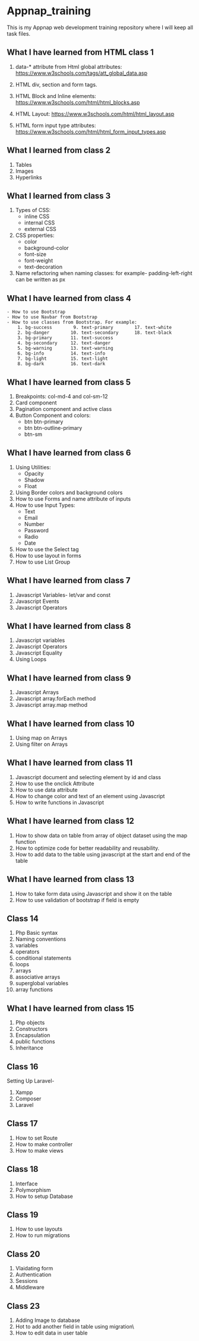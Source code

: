 # Appnap_training
This is my Appnap web development training repository where I will keep all task files.

## What I have learned from HTML class 1
1. data-* attribute from Html global attributes:
    https://www.w3schools.com/tags/att_global_data.asp

2. HTML div, section and form tags.

3. HTML Block and Inline elements:
    https://www.w3schools.com/html/html_blocks.asp

4. HTML Layout:
    https://www.w3schools.com/html/html_layout.asp

5. HTML form input type attributes:
    https://www.w3schools.com/html/html_form_input_types.asp
    
## What I learned from class 2
1. Tables
2. Images
3. Hyperlinks

## What I learned from class 3
1. Types of CSS:
   - inline CSS
   - internal CSS
   - external CSS
2. CSS properties:
   - color
   - background-color
   - font-size
   - font-weight
   - text-decoration
3. Name refactoring when naming classes:
   for example- padding-left-right can be written as px

## What I have learned from class 4
    - How to use Bootstrap
    - How to use Navbar from Bootstrap
    - How to use classes from Bootstrap. For example:
        1. bg-success        9. text-primary        17. text-white
        2. bg-danger        10. text-secondary      18. text-black
        3. bg-primary       11. text-success
        4. bg-secondary     12. text-danger
        5. bg-warning       13. text-warning
        6. bg-info          14. text-info
        7. bg-light         15. text-light
        8. bg-dark          16. text-dark

## What I have learned from class 5
1. Breakpoints: col-md-4 and col-sm-12
2. Card component
3. Pagination component and active class
4. Button Component and colors:
    - btn btn-primary
    - btn btn-outline-primary
    - btn-sm
  
## What I have learned from class 6
1. Using Utilities:
    - Opacity
    - Shadow
    - Float
2. Using Border colors and background colors
3. How to use Forms and name attribute of inputs
4. How to use Input Types:
    - Text
    - Email
    - Number
    - Password
    - Radio
    - Date
5. How to use the Select tag
6. How to use layout in forms
7. How to use List Group

## What I have learned from class 7
1. Javascript Variables- let/var and const
2. Javascript Events
3. Javascript Operators

## What I have learned from class 8
1. Javascript variables
2. Javascript Operators
3. Javascript Equality
4. Using Loops

## What I have learned from class 9
1. Javascript Arrays
2. Javascript array.forEach method
3. Javascript array.map method

## What I have learned from class 10
1. Using map on Arrays
2. Using filter on Arrays

## What I have learned from class 11
1. Javascript document and selecting element by id and class
2. How to use the onclick Attribute
3. How to use data attribute
4. How to change color and text of an element using Javascript
5. How to write functions in Javascript

## What I have learned from class 12
1. How to show data on table from array of object dataset using the map function
2. How to optimize code for better readability and reusability.
3. How to add data to the table using javascript at the start and end of the table

## What I have learned from class 13
1. How to take form data using Javascript and show it on the table
2. How to use validation of bootstrap if field is empty

## Class 14
1. Php Basic syntax
2. Naming conventions
3. variables
4. operators
5. conditional statements
6. loops
7. arrays
8. associative arrays
9. superglobal variables
10. array functions

## What I have learned from class 15
1. Php objects
2. Constructors
3. Encapsulation
4. public functions
5. Inheritance

## Class 16
Setting Up Laravel- 
1. Xampp
2. Composer
3. Laravel

## Class 17
1. How to set Route
2. How to make controller
3. How to make views

## Class 18
1. Interface
2. Polymorphism
3. How to setup Database

## Class 19
1. How to use layouts
2. How to run migrations

## Class 20
1. Vlaidating form
2. Authentication
3. Sessions
4. Middleware

## Class 23
1. Adding Image to database
2. Hot to add another field in table using migration\
3. How to edit data in user table
